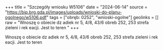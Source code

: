 +++
title = "Szczegóły wniosku W5106"
date = "2024-06-14"
source = "https://bip.brg.gda.pl/images/uploads/wnioski-do-planu-ogolnego/w5106.pdf"
tags = ["obręb: 0252", "wnioski-ogolne"]
geolinks = []
raw = "Wnoszę o obiecie dz adiek nr 5, 4/8, 43/6 obreb 252, 253 strefa zieleni i rek eacji. Jest to teren "
+++

Wnoszę o obiecie dz adiek nr 5, 4/8, 43/6 obreb 252, 253 strefa zieleni i rek eacji. Jest to teren



